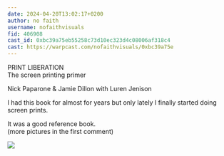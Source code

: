 ```yaml
---
date: 2024-04-20T13:02:17+0200
author: no faith
username: nofaithvisuals
fid: 406908
cast_id: 0xbc39a75eb55258c73d10ec323d4c08006af318c4
cast: https://warpcast.com/nofaithvisuals/0xbc39a75e
---
```

PRINT LIBERATION  
The screen printing primer  
  
Nick Paparone & Jamie Dillon with Luren Jenison  
  
I had this book for almost for years but only lately I finally started doing screen prints.  
  
It was a good reference book.  
(more pictures in the first comment)  

![](https://imagedelivery.net/BXluQx4ige9GuW0Ia56BHw/1a98bb20-4589-41dd-ed2c-23c961d1e300/original)